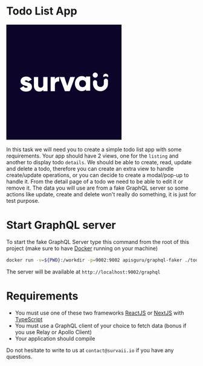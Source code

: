 # Todo List App
![alt text](public/logo.jpg "survaii logo")

In this task we will need you to create a simple todo list app with some requirements. 
Your app should have 2 views, one for the `listing` and another to display todo `details`.
We should be able to create, read, update and delete a todo, therefore you can create an extra view to handle
create/update operations, or you can decide to create a modal/pop-up to handle it. From the detail page of a todo
we need to be able to edit it or remove it. 
The data you will use are from a fake GraphQL server so some actions like update, create and delete won't really do something, it is just for test purpose. 

# Start GraphQL server

To start the fake GraphQL Server type this command from the root of this project (make sure to have [Docker](https://www.docker.com/) running on your machine)
```bash
docker run -v=${PWD}:/workdir -p=9002:9002 apisguru/graphql-faker ./todo.graphql
```
The server will be available at `http://localhost:9002/graphql`

# Requirements

- You must use one of these two frameworks [ReactJS](https://reactjs.org/) or [NextJS](https://nextjs.org/) with [TypeScript](https://www.typescriptlang.org/)
- You must use a GraphQL client of your choice to fetch data (bonus if you use Relay or Apollo Client)
- Your application should compile

Do not hesitate to write to us at `contact@survaii.io` if you have any questions.